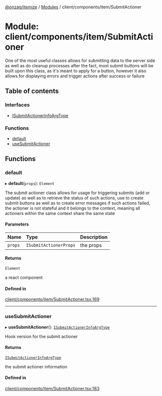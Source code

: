 [@onzag/itemize](../README.md) / [Modules](../modules.md) / client/components/item/SubmitActioner

# Module: client/components/item/SubmitActioner

One of the most useful classes allows for submitting data to the server side
as well as do cleanup processes after the fact, most submit buttons will be built
upon this class, as it's meant to apply for a button, however it also allows
for displaying errors and trigger actions after success or failure

## Table of contents

### Interfaces

- [ISubmitActionerInfoArgType](../interfaces/client_components_item_SubmitActioner.ISubmitActionerInfoArgType.md)

### Functions

- [default](client_components_item_SubmitActioner.md#default)
- [useSubmitActioner](client_components_item_SubmitActioner.md#usesubmitactioner)

## Functions

### default

▸ **default**(`props`): `Element`

The submit actioner class allows for usage for triggering submits (add or update)
as well as to retrieve the status of such actions, use to create submit buttons as
well as to create error messages if such actions failed, the actioner is not stateful
and it belongs to the context, meaning all actioners within the same context
share the same state

#### Parameters

| Name | Type | Description |
| :------ | :------ | :------ |
| `props` | `ISubmitActionerProps` | the props |

#### Returns

`Element`

a react component

#### Defined in

[client/components/item/SubmitActioner.tsx:169](https://github.com/onzag/itemize/blob/73e0c39e/client/components/item/SubmitActioner.tsx#L169)

___

### useSubmitActioner

▸ **useSubmitActioner**(): [`ISubmitActionerInfoArgType`](../interfaces/client_components_item_SubmitActioner.ISubmitActionerInfoArgType.md)

Hook version for the submit actioner

#### Returns

[`ISubmitActionerInfoArgType`](../interfaces/client_components_item_SubmitActioner.ISubmitActionerInfoArgType.md)

the submit actioner information

#### Defined in

[client/components/item/SubmitActioner.tsx:183](https://github.com/onzag/itemize/blob/73e0c39e/client/components/item/SubmitActioner.tsx#L183)
